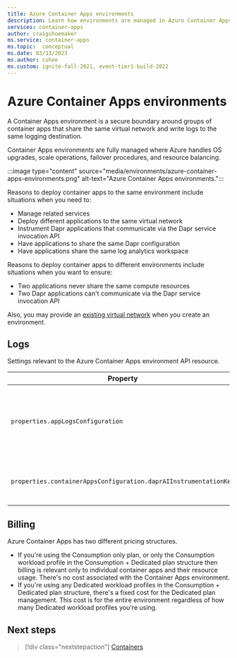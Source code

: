 ```yaml
---
title: Azure Container Apps environments
description: Learn how environments are managed in Azure Container Apps.
services: container-apps
author: craigshoemaker
ms.service: container-apps
ms.topic:  conceptual
ms.date: 03/13/2023
ms.author: cshoe
ms.custom: ignite-fall-2021, event-tier1-build-2022
---
```


# Azure Container Apps environments

A Container Apps environment is a secure boundary around groups of container apps that share the same virtual network and write logs to the same logging destination.

Container Apps environments are fully managed where Azure handles OS upgrades, scale operations, failover procedures, and resource balancing.

:::image type="content" source="media/environments/azure-container-apps-environments.png" alt-text="Azure Container Apps environments.":::

Reasons to deploy container apps to the same environment include situations when you need to:

- Manage related services
- Deploy different applications to the same virtual network
- Instrument Dapr applications that communicate via the Dapr service invocation API
- Have applications to share the same Dapr configuration
- Have applications share the same log analytics workspace

Reasons to deploy container apps to different environments include situations when you want to ensure:

- Two applications never share the same compute resources
- Two Dapr applications can't communicate via the Dapr service invocation API

Also, you may provide an [existing virtual network](vnet-custom.md) when you create an environment.

## Logs

Settings relevant to the Azure Container Apps environment API resource.

| Property | Description |
|---|---|
| `properties.appLogsConfiguration` | Used for configuring the Log Analytics workspace where logs for all apps in the environment are published. |
| `properties.containerAppsConfiguration.daprAIInstrumentationKey` | App Insights instrumentation key provided to Dapr for tracing |

## Billing

Azure Container Apps has two different pricing structures.

- If you're using the Consumption only plan, or only the Consumption workload profile in the Consumption + Dedicated plan structure then billing is relevant only to individual container apps and their resource usage. There's no cost associated with the Container Apps environment.
- If you're using any Dedicated workload profiles in the Consumption + Dedicated plan structure, there's a fixed cost for the Dedicated plan management. This cost is for the entire environment regardless of how many Dedicated workload profiles you're using.

## Next steps

> [!div class="nextstepaction"]
> [Containers](containers.md)
